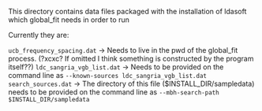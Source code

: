 This directory contains data files packaged with the installation of ldasoft
which global_fit needs in order to run

Currently they are:

`ucb_frequency_spacing.dat` -> Needs to live in the pwd of the global_fit process. (?xcxc? If omitted I think something is constructed by the program itself??)
`ldc_sangria_vgb_list.dat` -> Needs to be provided on the command line as `--known-sources ldc_sangria_vgb_list.dat`
`search_sources.dat` -> The directory of this file ($INSTALL_DIR/sampledata) needs to be provided on the command line as `--mbh-search-path $INSTALL_DIR/sampledata`


